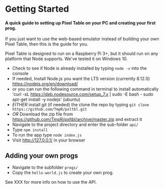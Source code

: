 # Getting Started
#### A quick guide to setting up Pixel Table on your PC and creating your first prog.

If you just want to use the web-based emulator instead of building your own Pixel Table, then this is the guide for you.

Pixel Table is designed to run on a Raspberry Pi 3+, but it should run on any platform that Node supports. We've tested it on Windows 10.

* Check to see if Node is already installed by typing `node -v` into the console
* If needed, Install Node.js you want the LTS version (currently 8.12.0) https://nodejs.org/en/download/
* or you can run the following command in terminal to install automatically 'curl -sL https://deb.nodesource.com/setup_7.x | sudo -E bash - sudo apt-get install -y nodejs' (ubuntu)
 * *EITHER* install git (if needed) the clone the repo by typing  `git clone https://github.com/TmpR/pxltbl.git`
* *OR* Download the zip file from https://github.com/TmpR/pxltbl/archive/master.zip and extract it
* Navigate to the project directory and enter the sub-folder `api/` 
* Type `npm install`
* To run the app type `node index.js`
* Visit http://127.0.0.1/ in your browser

## Adding your own progs

* Navigate to the subfolder `progs/`
* Copy the `hello-world.js` to create your own prog.

See XXX for more info on how to use the API.
